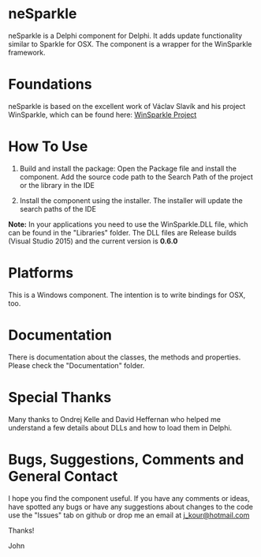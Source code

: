 # neSparkle
neSparkle is a Delphi component for Delphi. It adds update functionality similar to Sparkle for OSX. The component is a wrapper for the WinSparkle framework.


# Foundations
neSparkle is based on the excellent work of Václav Slavík and his project WinSparkle, which can be found here: [WinSparkle Project](http://winsparkle.org "WinSparkle Project")


# How To Use
1. Build and install the package: Open the Package file and install the component. Add the source code path to the Search Path of the project or the library in the IDE

2. Install the component using the installer. The installer will update the search paths of the IDE

**Note:** In your applications you need to use the WinSparkle.DLL file, which can be found in the "Libraries" folder. The DLL files are Release builds (Visual Studio 2015) and the current version is **0.6.0**


# Platforms
This is a Windows component. The intention is to write bindings for OSX, too.


# Documentation
There is documentation about the classes, the methods and properties. Please check the "Documentation" folder.

# Special Thanks
Many thanks to Ondrej Kelle and David Heffernan who helped me understand a few details about DLLs and how to load them in Delphi.

# Bugs, Suggestions, Comments and General Contact
I hope you find the component useful. If you have any comments or ideas, have spotted any bugs or have any suggestions about changes to the code use the "Issues" tab on github or drop me an email at j_kour@hotmail.com

Thanks!

John

